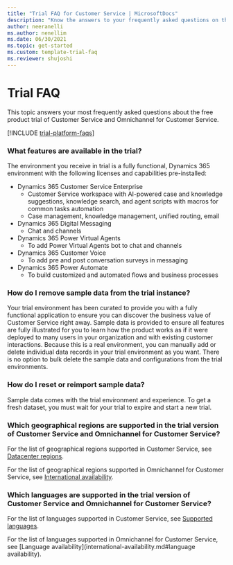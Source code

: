 ```yaml
---  
title: "Trial FAQ for Customer Service | MicrosoftDocs"
description: "Know the answers to your frequently asked questions on the free trial of Customer Service."
author: neeranelli
ms.author: nenellim
ms.date: 06/30/2021
ms.topic: get-started
ms.custom: template-trial-faq
ms.reviewer: shujoshi
---
```


# Trial FAQ

This topic answers your most frequently asked questions about the free product trial of Customer Service and Omnichannel for Customer Service.

[!INCLUDE [trial-platform-faqs](../includes/trial-platform-faqs.md)]

### What features are available in the trial?

The environment you receive in trial is a fully functional, Dynamics 365 environment with the following licenses and capabilities pre-installed:

- Dynamics 365 Customer Service Enterprise
    - Customer Service workspace with AI-powered case and knowledge suggestions, knowledge search, and agent scripts with macros for common tasks automation
    - Case management, knowledge management, unified routing, email
- Dynamics 365 Digital Messaging
    - Chat and channels
- Dynamics 365 Power Virtual Agents
    - To add Power Virtual Agents bot to chat and channels
- Dynamics 365 Customer Voice
    - To add pre and post conversation surveys in messaging
- Dynamics 365 Power Automate
    - To build customized and automated flows and business processes

### How do I remove sample data from the trial instance?

Your trial environment has been curated to provide you with a fully functional application to ensure you can discover the business value of Customer Service right away. Sample data is provided to ensure all features are fully illustrated for you to learn how the product works as if it were deployed to many users in your organization and with existing customer interactions. Because this is a real environment, you can manually add or delete individual data records in your trial environment as you want. There is no option to bulk delete the sample data and configurations from the trial environments.

### How do I reset or reimport sample data?

Sample data comes with the trial environment and experience. To get a fresh dataset, you must wait for your trial to expire and start a new trial.

### Which geographical regions are supported in the trial version of Customer Service and Omnichannel for Customer Service?

For the list of geographical regions supported in Customer Service, see [Datacenter regions](/power-platform/admin/new-datacenter-regions).

For the list of geographical regions supported in Omnichannel for Customer Service, see [International availability](international-availability.md).

### Which languages are supported in the trial version of Customer Service and Omnichannel for Customer Service?

For the list of languages supported in Customer Service, see [Supported languages](/powerapps/maker/portals/configure/enable-multiple-language-support#supported-languages).

For the list of languages supported in Omnichannel for Customer Service, see [Language availability](international-availability.md#language availability).